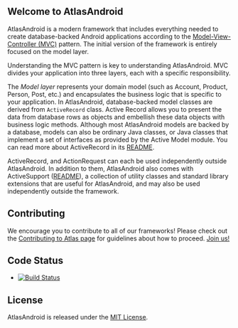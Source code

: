 ## Welcome to AtlasAndroid

AtlasAndroid is a modern framework that includes everything needed to create
database-backed Android applications according to the
[Model-View-Controller (MVC)](http://en.wikipedia.org/wiki/Model-view-controller)
pattern. The initial version of the framework is entirely focused on the model
layer.

Understanding the MVC pattern is key to understanding AtlasAndroid. MVC divides
your application into three layers, each with a specific responsibility.

The _Model layer_ represents your domain model (such as Account, Product,
Person, Post, etc.) and encapsulates the business logic that is specific to your
application. In AtlasAndroid, database-backed model classes are derived from
`ActiveRecord` class. Active Record allows you to present the data from database
rows as objects and embellish these data objects with business logic methods.
Although most AtlasAndroid models are backed by a database, models can also be
ordinary Java classes, or Java classes that implement a set of interfaces as
provided by the Active Model module. You can read more about ActiveRecord in its
[README](activerecord/README.md).

ActiveRecord, and ActionRequest can each be used independently outside
AtlasAndroid. In addition to them, AtlasAndroid also comes with ActiveSupport
([README](active-support/README.md)), a collection of utility classes and
standard library extensions that are useful for AtlasAndroid, and may also be
used independently outside the framework.

## Contributing

We encourage you to contribute to all of our frameworks! Please check out the
[Contributing to Atlas page](http://atlas-tech.org/contributing)
for guidelines about how to proceed.
[Join us!](http://atlas-tech.org/contributing/contributors)

## Code Status

* [![Build Status](https://api.travis-ci.org/atlas-tech/atlas-android.png)](https://travis-ci.org/atlas-tech/atlas-android)

## License

AtlasAndroid is released under the
[MIT License](http://www.opensource.org/licenses/MIT).
